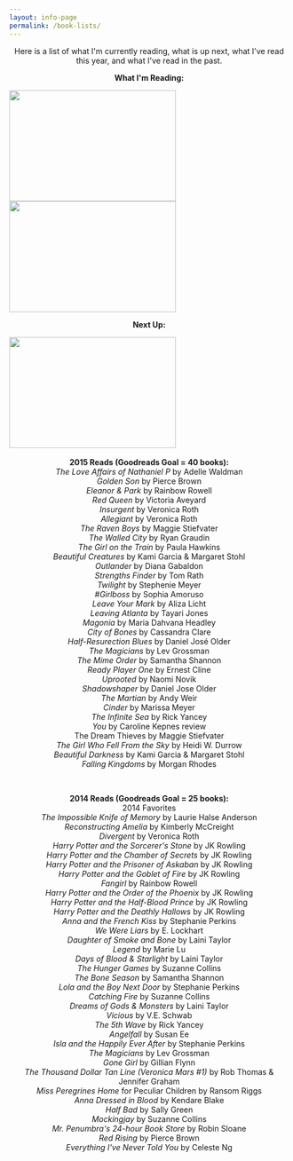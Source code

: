 ```yaml
---
layout: info-page
permalink: /book-lists/
---
```

<p style="text-align: center;">Here is a list of what I'm currently reading, what is up next, what I've read this year, and what I've read in the past.</p>
<p style="text-align: center;"><strong>What I'm Reading:</strong><br /></p>
<img src="http://images.abovethetreeline.com/ea/RH/images/jacket_covers/original/9780143119685_c0fbf.jpg?width=1000" width="300" height="200">
<img src="https://d.gr-assets.com/books/1377023523l/16069030.jpg" width="300" height="200">
<p style="text-align: center;"><strong>Next Up:</strong><br /></p>
<img src="http://images.abovethetreeline.com/ea/RH/images/jacket_covers/original/9780425283370_a4758.jpg?width=1000" width="300" height="200">
<img src="">
<img src="">
<p style="text-align: center;"><strong>2015 Reads (Goodreads Goal = 40 books):</strong><br />
<em>The Love Affairs of Nathaniel P</em> by Adelle Waldman<br />
<em>Golden Son</em> by Pierce Brown<br />
<em>Eleanor &amp; Park</em> by Rainbow Rowell<br />
<em>Red Queen</em> by Victoria Aveyard<br />
<em>Insurgent</em> by Veronica Roth<br />
<em>Allegiant</em> by Veronica Roth<br />
<em>The Raven Boys</em> by Maggie Stiefvater<br />
<em>The Walled City</em> by Ryan Graudin<br />
<em>The Girl on the Train</em> by Paula Hawkins<br />
<em>Beautiful Creatures </em>by Kami Garcia &amp; Margaret Stohl<br />
<em>Outlander </em>by Diana Gabaldon<br />
<em>Strengths Finder</em> by Tom Rath<br />
<em>Twilight</em> by Stephenie Meyer<br />
<em>#Girlboss</em> by Sophia Amoruso<br />
<em>Leave Your Mark</em> by Aliza Licht<br />
<em>Leaving Atlanta</em> by Tayari Jones<br />
<em>Magonia</em> by Maria Dahvana Headley<br />
<em>City of Bones</em> by Cassandra Clare<br />
<em>Half-Resurection Blues</em> by Daniel José Older<br />
<em>The Magicians</em> by Lev Grossman <br />
<em>The Mime Order</em> by Samantha Shannon<br />
<em>Ready Player One</em> by Ernest Cline<br />
<em>Uprooted</em> by Naomi Novik<br />
<em>Shadowshaper </em>by Daniel Jose Older<br />
<em>The Martian</em> by Andy Weir<br />
<em>Cinder</em> by Marissa Meyer<br />
<em>The Infinite Sea</em> by Rick Yancey<br />
<em>You</em> by Caroline Kepnes review<br />
The Dream Thieves by Maggie Stiefvater<br />
<em>The Girl Who Fell From the Sky</em> by Heidi W. Durrow <br />
<em>Beautiful Darkness</em> by Kami Garcia &amp; Margaret Stohl<br>
<em>Falling Kingdoms</em> by Morgan Rhodes<br>
</p>
<div class="alignleft"><script type="text/javascript">// <![CDATA[<br />
amzn_assoc_ad_type = 'banner'; amzn_assoc_tracking_id = 'cherlamp-20'; amzn_assoc_marketplace = 'amazon'; amzn_assoc_region = 'US'; amzn_assoc_placement = 'assoc_banner_placement_default'; amzn_assoc_linkid = 'CKXM32USVEKONY3P'; amzn_assoc_campaigns = 'books'; amzn_assoc_banner_type = 'category'; amzn_assoc_isresponsive = 'true';<br />
// ]]></script><br />
<script src="//z-na.amazon-adsystem.com/widgets/q?ServiceVersion=20070822&amp;Operation=GetScript&amp;ID=OneJS&amp;WS=1"></script></div>
<p style="text-align: center;"><strong>2014 Reads (Goodreads Goal = 25 books):<br />
</strong>2014 Favorites</a><br />
<em>The Impossible Knife of Memory</em> by Laurie Halse Anderson<br />
<em>Reconstructing Amelia</em> by Kimberly McCreight<br />
<em>Divergent</em> by Veronica Roth<br />
<em>Harry Potter and the Sorcerer's Stone</em> by JK Rowling<br />
<em>Harry Potter and the Chamber of Secrets</em> by JK Rowling<br />
<em>Harry Potter and the Prisoner of Askaban</em> by JK Rowling<br />
<em>Harry Potter and the Goblet of Fire</em> by JK Rowling<br />
<em>Fangirl</em> by Rainbow Rowell<br />
<em>Harry Potter and the Order of the Phoenix</em> by JK Rowling<br />
<em>Harry Potter and the Half-Blood Prince</em> by JK Rowling<br />
<em>Harry Potter and the Deathly Hallows</em> by JK Rowling<br />
<em>Anna and the French Kiss</em> by Stephanie Perkins<br />
<em>We Were Liars</em> by E. Lockhart<br />
<em>Daughter of Smoke and Bone</em> by Laini Taylor<br />
<em>Legend</em> by Marie Lu<br />
<em>Days of Blood &amp; Starlight</em> by Laini Taylor<br />
<em>The Hunger Games</em> by Suzanne Collins<br />
<em>The Bone Season</em> by Samantha Shannon<br />
<em>Lola and the Boy Next Door</em> by Stephanie Perkins<br />
<em>Catching Fire</em> by Suzanne Collins<br />
<em>Dreams of Gods &amp; Monsters</em> by Laini Taylor<br />
<em>Vicious</em> by V.E. Schwab<br />
<em>The 5th Wave</em> by Rick Yancey<br />
<em>Angelfall</em> by Susan Ee<br />
<em>Isla and the Happily Ever After</em> by Stephanie Perkins<br />
<em>The Magicians</em> by Lev Grossman<br />
<em>Gone Girl</em> by Gillian Flynn<br />
<em>The Thousand Dollar Tan Line (Veronica Mars #1)</em> by Rob Thomas &amp; Jennifer Graham<br />
<em>Miss Peregrines Home</em> for Peculiar Children by Ransom Riggs<br />
<em>Anna Dressed in Blood</em> by Kendare Blake<br />
<em>Half Bad</em> by Sally Green<br />
<em>Mockingjay</em> by Suzanne Collins<br />
<em>Mr. Penumbra's 24-hour Book Store</em> by Robin Sloane<br />
<em>Red Rising</em> by Pierce Brown<br />
<em>Everything I've Never Told You</em> by Celeste Ng</p>
